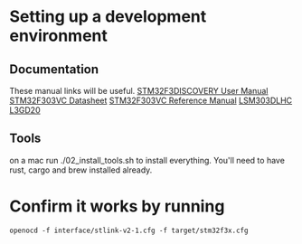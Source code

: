# Setting up a development environment


## Documentation

These manual links will be useful.
[STM32F3DISCOVERY User Manual](http://www.st.com/resource/en/user_manual/dm00063382.pdf)
[STM32F303VC Datasheet](http://www.st.com/resource/en/datasheet/stm32f303vc.pdf)
[STM32F303VC Reference Manual](http://www.st.com/resource/en/reference_manual/dm00043574.pdf)
[LSM303DLHC](http://www.st.com/resource/en/datasheet/lsm303dlhc.pdf)
[L3GD20](http://www.st.com/resource/en/datasheet/l3gd20.pdf)


## Tools

on a mac run ./02_install_tools.sh
to install everything.  You'll need to have rust, cargo and brew installed already.

# Confirm it works by running

```
openocd -f interface/stlink-v2-1.cfg -f target/stm32f3x.cfg
```



